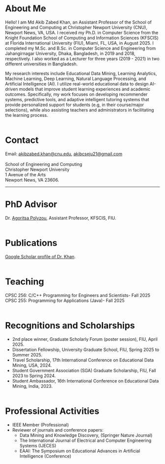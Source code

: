 # About Me
Hello! I am Md Akib Zabed Khan, an Assistant Professor of the School of Engineering and Computing at Christopher Newport University (CNU), Newport News, VA, USA. I received my Ph.D. in Computer Science from the Knight Foundation School of Computing and Information Sciences (KFSCIS) at Florida International University (FIU), Miami, FL, USA, in August 2025. I completed my M.Sc. and B.Sc. in Computer Science and Engineering from Jahangirnagar University, Dhaka, Bangladesh, in 2019 and 2018, respectively. I also worked as a Lecturer for three years (2019 - 2021) in two different universities in Bangladesh.

My research interests include Educational Data Mining, Learning Analytics, Machine Learning, Deep Learning, Natural Language Processing, and Artificial Intelligence (AI). I utilize real-world educational data to design AI-driven models that improve student learning experiences and academic outcomes. Specifically, my work focuses on developing recommender systems, predictive tools, and adaptive intelligent tutoring systems that provide personalized support for students (e.g, in their course/major selections), while also assisting teachers and administrators in facilitating the learning process.
<br> <br>

# Contact

Email: akibzabed.khan@cnu.edu, akibcseju21@gmail.com <br> <br>
School of Engineering and Computing <br>
Christopher Newport University <br>
1 Avenue of the Arts <br>
Newport News, VA 23606. <br>

___

# PhD Advisor
Dr. [Agoritsa Polyzou](https://apolyzou123.github.io/apolyzou/), Assistant Professor, KFSCIS, FIU.
<br> <br>

# Publications
[Google Scholar profile of Dr. Khan](https://scholar.google.com/citations?user=wCqMfLEAAAAJ&hl=en).
<br> <br>

# Teaching
CPSC 256: C/C++ Programming for Engineers and Scientists- Fall 2025 <br>
CPSC 255: Programming for Applications (Java)- Fall 2025
<br> <br>

# Recognitions and Scholarships
- 2nd place winner, Graduate Scholarly Forum (poster session), FIU, April 2025. <br>
- Dissertation Fellowship, University Graduate School, FIU, Spring 2025 to Summer 2025. <br>
- Travel Scholarship, 17th International Conference on Educational Data Mining, USA, 2024. <br>
- Student Government Association (SGA) Graduate Scholarship, FIU, Fall 2023 to Spring 2024. <br>
- Student Ambassador, 16th International Conference on Educational Data Mining, India, 2023.
<br> <br>

# Professional Activities
- IEEE Member (Professional)
- Reviewer of journals and conference papers:
  - Data Mining and Knowledge Discovery, (Springer Nature Journal)
  - The International Journal of Electrical and Computer Engineering Systems (IJECES)
  - EAAI: The Symposium on Educational Advances in Artificial Intelligence (Conference)
